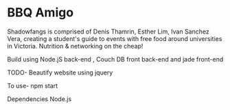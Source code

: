 BBQ Amigo
========

Shadowfangs is comprised of Denis Thamrin, Esther Lim, Ivan Sanchez Vera, 
creating a student's guide to events with free food around universities in Victoria. Nutrition & networking on the cheap!

Build using Node.jS back-end , Couch DB front back-end and jade front-end

TODO-
Beautify website using jquery


To use-
npm start

Dependencies
Node.js

